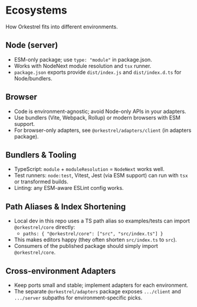 # Ecosystems

How Orkestrel fits into different environments.

## Node (server)
- ESM-only package; use `type: "module"` in package.json.
- Works with NodeNext module resolution and `tsx` runner.
- `package.json` exports provide `dist/index.js` and `dist/index.d.ts` for Node/bundlers.

## Browser
- Code is environment-agnostic; avoid Node-only APIs in your adapters.
- Use bundlers (Vite, Webpack, Rollup) or modern browsers with ESM support.
- For browser-only adapters, see `@orkestrel/adapters/client` (in adapters package).

## Bundlers & Tooling
- TypeScript: `module` + `moduleResolution` = `NodeNext` works well.
- Test runners: `node:test`, Vitest, Jest (via ESM support) can run with `tsx` or transformed builds.
- Linting: any ESM-aware ESLint config works.

## Path Aliases & Index Shortening
- Local dev in this repo uses a TS path alias so examples/tests can import `@orkestrel/core` directly:
  - `paths: { "@orkestrel/core": ["src", "src/index.ts"] }`
- This makes editors happy (they often shorten `src/index.ts` to `src`).
- Consumers of the published package should simply import `@orkestrel/core`.

## Cross-environment Adapters
- Keep ports small and stable; implement adapters for each environment.
- The separate `@orkestrel/adapters` package exposes `.../client` and `.../server` subpaths for environment-specific picks.

